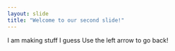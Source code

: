 ```yaml
---
layout: slide
title: "Welcome to our second slide!"
---
```

I am making stuff I guess
Use the left arrow to go back!
